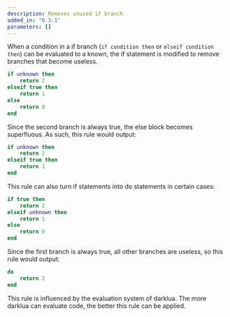 ```yaml
---
description: Removes unused if branch
added_in: "0.3.1"
parameters: []
---
```


When a condition in a if branch (`if condition then` or `elseif condition then`) can be evaluated to a known, the if statement is modified to remove branches that become useless.

```lua
if unknown then
    return 2
elseif true then
    return 1
else
    return 0
end
```

Since the second branch is always true, the else block becomes superfluous. As such, this rule would output:

```lua
if unknown then
    return 2
elseif true then
    return 1
end
```

This rule can also turn if statements into do statements in certain cases:

```lua
if true then
    return 2
elseif unknown then
    return 1
else
    return 0
end
```

Since the first branch is always true, all other branches are useless, so this rule would output:

```lua
do
    return 2
end
```

This rule is influenced by the evaluation system of darklua. The more darklua can evaluate code, the better this rule can be applied.
